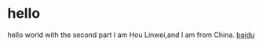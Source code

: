 # hello
hello world with the second part
I am Hou Linwei,and I am from China.
[baidu](https://www.baidu.com)
